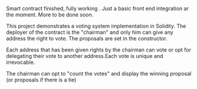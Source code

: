 Smart contract finished, fully working . Just a basic front end integration ar the moment. More to be done soon.

This project demonstrates a voting system implementation in Solidity.
The deployer of the contract is the "chairman" and only him can give any address the right to vote. The proposals are set in the constructor.

Each address that has been given rights by the chairman can vote or opt for delegating their vote to another address.Each vote is unique and irrevocable.

The chairman can opt to "count the votes" and display the winning proposal (or proposals if there is a tie)


